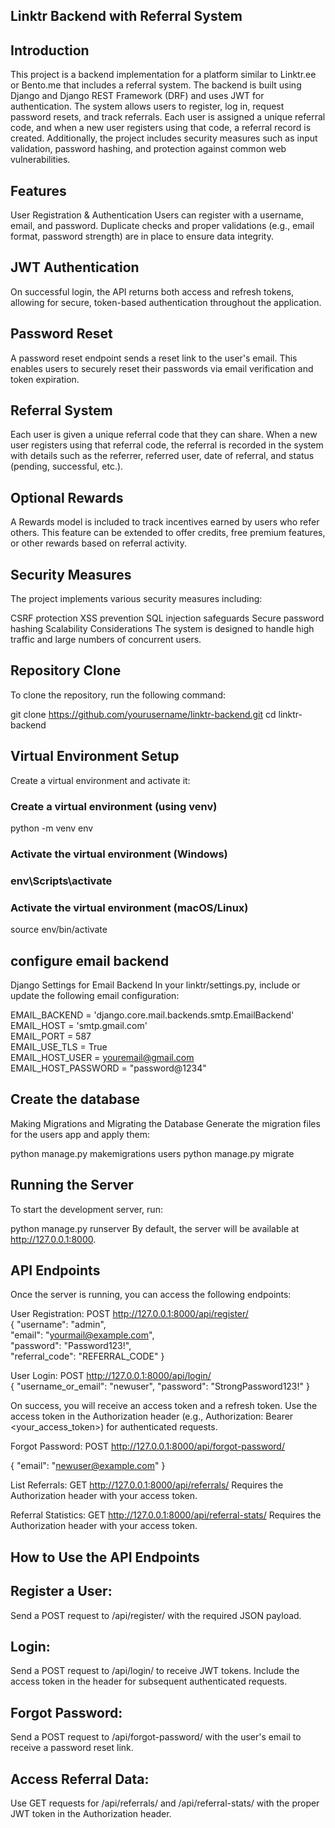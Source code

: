 ## Linktr Backend with Referral System
## Introduction
This project is a backend implementation for a platform similar to Linktr.ee or Bento.me that includes a referral system. The backend is built using Django and Django REST Framework (DRF) and uses JWT for authentication. The system allows users to register, log in, request password resets, and track referrals. Each user is assigned a unique referral code, and when a new user registers using that code, a referral record is created. Additionally, the project includes security measures such as input validation, password hashing, and protection against common web vulnerabilities.

## Features
User Registration & Authentication
Users can register with a username, email, and password. Duplicate checks and proper validations (e.g., email format, password strength) are in place to ensure data integrity.

## JWT Authentication
On successful login, the API returns both access and refresh tokens, allowing for secure, token-based authentication throughout the application.

## Password Reset
A password reset endpoint sends a reset link to the user's email. This enables users to securely reset their passwords via email verification and token expiration.

## Referral System
Each user is given a unique referral code that they can share. When a new user registers using that referral code, the referral is recorded in the system with details such as the referrer, referred user, date of referral, and status (pending, successful, etc.).

## Optional Rewards
A Rewards model is included to track incentives earned by users who refer others. This feature can be extended to offer credits, free premium features, or other rewards based on referral activity.

## Security Measures
The project implements various security measures including:

CSRF protection
XSS prevention
SQL injection safeguards
Secure password hashing
Scalability Considerations
The system is designed to handle high traffic and large numbers of concurrent users. 


## Repository Clone
To clone the repository, run the following command:

git clone https://github.com/yourusername/linktr-backend.git
cd linktr-backend


## Virtual Environment Setup
Create a virtual environment and activate it:

<h3>Create a virtual environment (using venv)</h3>
python -m venv env

<h3>Activate the virtual environment (Windows)<h3>
env\Scripts\activate

<h3>Activate the virtual environment (macOS/Linux)</h3>
source env/bin/activate

## configure email backend
Django Settings for Email Backend
In your linktr/settings.py, include or update the following email configuration:

EMAIL_BACKEND = 'django.core.mail.backends.smtp.EmailBackend'<br>
EMAIL_HOST = 'smtp.gmail.com'<br>
EMAIL_PORT = 587<br>
EMAIL_USE_TLS = True<br>
EMAIL_HOST_USER = youremail@gmail.com<br>
EMAIL_HOST_PASSWORD = "password@1234"

## Create the database
Making Migrations and Migrating the Database
Generate the migration files for the users app and apply them:

python manage.py makemigrations users
python manage.py migrate

## Running the Server
To start the development server, run:

python manage.py runserver
By default, the server will be available at http://127.0.0.1:8000.

## API Endpoints
Once the server is running, you can access the following endpoints:

User Registration:
POST http://127.0.0.1:8000/api/register/<br>
{
  "username": "admin",<br>
  "email": "yourmail@example.com",<br>
  "password": "Password123!",<br>
  "referral_code": "REFERRAL_CODE"
}<br>

User Login:
POST http://127.0.0.1:8000/api/login/<br>
{
  "username_or_email": "newuser",
  "password": "StrongPassword123!"
}<br>

On success, you will receive an access token and a refresh token. Use the access token in the Authorization header (e.g., Authorization: Bearer <your_access_token>) for authenticated requests.

Forgot Password:
POST http://127.0.0.1:8000/api/forgot-password/<br>

{
  "email": "newuser@example.com"
}

List Referrals:
GET http://127.0.0.1:8000/api/referrals/
Requires the Authorization header with your access token.

Referral Statistics:
GET http://127.0.0.1:8000/api/referral-stats/
Requires the Authorization header with your access token.

## How to Use the API Endpoints
<h2>Register a User:</h2>
Send a POST request to /api/register/ with the required JSON payload.<br>
<h2>Login:</h2>
Send a POST request to /api/login/ to receive JWT tokens. Include the access token in the header for subsequent authenticated requests.<br>
<h2>Forgot Password:</h2>
Send a POST request to /api/forgot-password/ with the user's email to receive a password reset link.<br>
<h2>Access Referral Data:</h2>
Use GET requests for /api/referrals/ and /api/referral-stats/ with the proper JWT token in the Authorization header.
